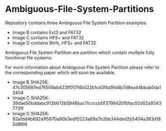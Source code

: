 # Ambiguous-File-System-Partitions
Repository contians three Ambiguous File System Partition examples:
- Image B contains Ext3 and FAT32
- Image C contains HFS+ and FAT32
- Image D contains Btrfs, HFS+ and FAT32

Ambiguous File System Partition are partition which contain multiple fully functional file systems.

For more information about Ambiguous File System Partition please refer to the corresponding paper which will soon be available.

- Image B SHA256: 47c305697ed76509ab423ff017f4b022b1cd3f4a16d4b7d8ea44bbab0da12404
- Image C SHA256: 39dae50bddabc912b672b5948bac11ccccb0f3799420fbfac02d02a93437731f
- Image D SHA256: 92a1dd4b892a1f5870a90b3edf0223a69a7b2bb344ded2b5404a383d185d86f4
